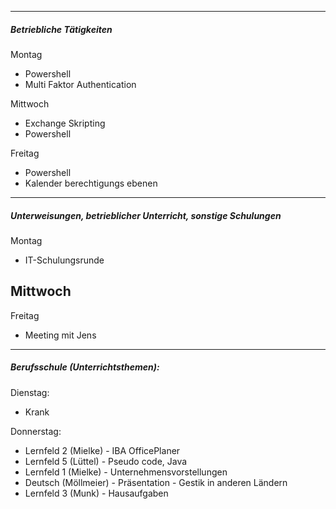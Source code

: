 
---
##### Betriebliche Tätigkeiten

Montag
- Powershell
- Multi Faktor Authentication


Mittwoch
- Exchange Skripting
- Powershell

Freitag
- Powershell
- Kalender berechtigungs ebenen

---
##### Unterweisungen, betrieblicher Unterricht, sonstige Schulungen

Montag
- IT-Schulungsrunde

Mittwoch
- 

Freitag
- Meeting mit Jens

---
##### Berufsschule (Unterrichtsthemen):

Dienstag:
- Krank

Donnerstag:
- Lernfeld 2 (Mielke) - IBA OfficePlaner
- Lernfeld 5 (Lüttel) - Pseudo code, Java
- Lernfeld 1 (Mielke) - Unternehmensvorstellungen
- Deutsch (Möllmeier) - Präsentation - Gestik in anderen Ländern
- Lernfeld 3 (Munk) - Hausaufgaben